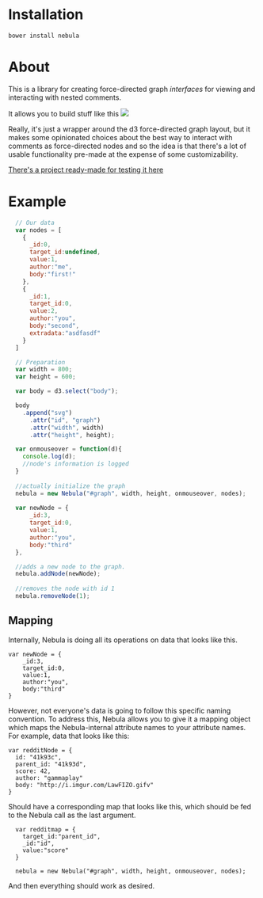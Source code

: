 # Installation

```bower install nebula```

# About

This is a library for creating force-directed graph _interfaces_ for viewing and interacting with nested comments.

It allows you to build stuff like this ![](https://github.com/prudentbot/nebula/blob/master/resources/lookslikethis.png)

Really, it's just a wrapper around the d3 force-directed graph layout, but it makes some opinionated choices about the best way to interact with comments as force-directed nodes and so the idea is that there's a lot of usable functionality pre-made at the expense of some customizability.

[There's a project ready-made for testing it here](https://github.com/prudentbot/reddit-nebula)

# Example

```javascript
  // Our data
  var nodes = [
    {
      _id:0,
      target_id:undefined,
      value:1,
      author:"me",
      body:"first!"
    },
    {
      _id:1,
      target_id:0,
      value:2,
      author:"you",
      body:"second",
      extradata:"asdfasdf"
    }
  ]

  // Preparation
  var width = 800;
  var height = 600;

  var body = d3.select("body");

  body
    .append("svg")
      .attr("id", "graph")
      .attr("width", width)
      .attr("height", height);

  var onmouseover = function(d){
    console.log(d);
    //node's information is logged
  }
  
  //actually initialize the graph
  nebula = new Nebula("#graph", width, height, onmouseover, nodes);
  
  var newNode = {
      _id:3,
      target_id:0,
      value:1,
      author:"you",
      body:"third"
  },

  //adds a new node to the graph.
  nebula.addNode(newNode);
  
  //removes the node with id 1
  nebula.removeNode(1);
```
## Mapping

Internally, Nebula is doing all its operations on data that looks like this.

```
var newNode = {
    _id:3,
    target_id:0,
    value:1,
    author:"you",
    body:"third"
}
```

However, not everyone's data is going to follow this specific naming convention.  To address this, Nebula allows you to give it a mapping object which maps the Nebula-internal attribute names to your attribute names.  For example, data that looks like this:

```
var redditNode = {
  id: "41k93c",
  parent_id: "41k93d",
  score: 42,
  author: "gammaplay"
  body: "http://i.imgur.com/LawFIZO.gifv"
}
```
Should have a corresponding map that looks like this, which should be fed to the Nebula call as the last argument.

```
  var redditmap = {
    target_id:"parent_id",
    _id:"id",
    value:"score"
  }
  
  nebula = new Nebula("#graph", width, height, onmouseover, nodes);
```

And then everything should work as desired.
